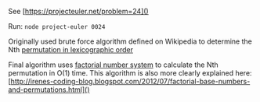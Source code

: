See [https://projecteuler.net/problem=24]()

Run: `node project-euler 0024`

Originally used brute force algorithm defined on Wikipedia to determine the Nth [permutation in lexicographic order](https://en.wikipedia.org/wiki/Permutation#Generation_in_lexicographic_order)

Final algorithm uses [factorial number system](https://en.wikipedia.org/wiki/Factorial_number_system) to calculate the Nth permutation in O(1) time.  This algorithm is also more clearly explained here: [http://irenes-coding-blog.blogspot.com/2012/07/factorial-base-numbers-and-permutations.html]() 